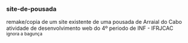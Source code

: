 ### site-de-pousada
remake/copia de um site existente de uma pousada de Arraial do Cabo <br>
atividade de desenvolvimento web do 4º periodo de INF - IFRJCAC <br>
<sub>ignora a bagunça</sub>
